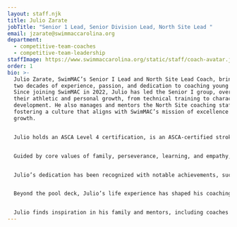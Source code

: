 ```yaml
---
layout: staff.njk
title: Julio Zarate
jobTitle: "Senior 1 Lead, Senior Division Lead, North Site Lead "
email: jzarate@swimmaccarolina.org
department:
  - competitive-team-coaches
  - competitive-team-leadership
staffImage: https://www.swimmaccarolina.org/static/staff/coach-avatar.jpg
order: 1
bio: >-
  Julio Zarate, SwimMAC’s Senior I Lead and North Site Lead Coach, brings over
  two decades of experience, passion, and dedication to coaching young athletes.
  Since joining SwimMAC in 2022, Julio has led the Senior I group, overseeing
  their athletic and personal growth, from technical training to character
  development. He also manages and mentors the North Site coaching staff,
  fostering a culture that aligns with SwimMAC’s mission of excellence and
  growth.


  Julio holds an ASCA Level 4 certification, is an ASCA-certified stroke technician, and was part of the ASCA Fellows class of 2008. Additionally, he is CrossFit Level 1 certified, further demonstrating his commitment to holistic athletic development. He previously led teams as Head Coach at CBAC and Swim Torrance and served as Technical Chair of the Pacific Committee for Southern California Swimming. His varied experience includes roles like Assistant Aquatic Director at St. Mary’s College of Maryland, pool manager, and assistant coach at Longhorn Swim Camp, which has enriched his multifaceted approach to coaching and team leadership.


  Guided by core values of family, perseverance, learning, and empathy, Julio is known for his commitment to continuous self-improvement and his ability to connect meaningfully with athletes. He is passionate about helping athletes develop discipline, resilience, and confidence, focusing on meeting them where they are and guiding them to the next level. His vision for SwimMAC involves a return to the foundational principles that made it one of the country’s leading programs, combined with innovations to keep SwimMAC at the forefront of competitive swimming.


  Julio’s dedication has been recognized with notable achievements, such as the National Diversity Select Camp Staff position, and awards like the Oregon LSC Senior Coach of the Year nomination. Throughout his career, his teams have broken LSC records in Maryland, Oregon, North Carolina, and Southern California, won major including LSC, Sectional, and Junior National meets, and his swimmers have attended national camps. Julio’s goal at SwimMAC is to inspire and empower young athletes, helping them look back on their SwimMAC journey with pride and appreciation.


  Beyond the pool deck, Julio’s life experience has shaped his coaching philosophy. After his parents’ divorce, swimming provided him with structure, commitment, and a path forward, thanks to his club coach’s mentorship. Today, Julio seeks to be a positive influence, providing young people with the same guidance that helped him through pivotal moments. A lifelong learner, he also enjoys painting, and he has artwork currently displayed in the Charlotte area.


  Julio finds inspiration in his family and mentors, including coaches Rachael Zarate, Kerry Elliott, Chuck Batchelor, David Marsh, and Jack Roach. He believes in living in the present and overcoming fear through focus and mindfulness, likening it to the discipline of a ninja. With gratitude and strong values, Julio Zarate continues to leave a meaningful impact on his athletes, his team, and the SwimMAC community
---
```

